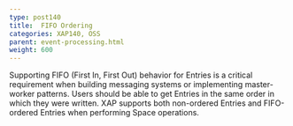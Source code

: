 ```yaml
---
type: post140
title:  FIFO Ordering
categories: XAP140, OSS
parent: event-processing.html
weight: 600
---
```



Supporting FIFO (First In, First Out) behavior for Entries is a critical requirement when building messaging systems or implementing master-worker patterns. Users should be able to get Entries in the same order in which they were written. XAP supports both non-ordered Entries and FIFO-ordered Entries when performing Space operations.



